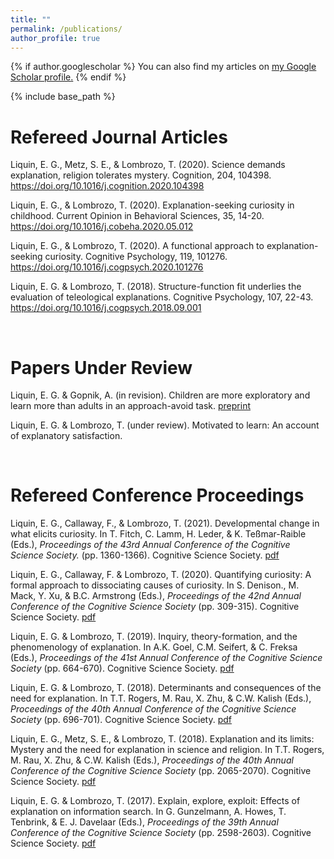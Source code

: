 ```yaml
---
title: ""
permalink: /publications/
author_profile: true
---
```


{% if author.googlescholar %}
  You can also find my articles on <u><a href="{{author.googlescholar}}">my Google Scholar profile</a>.</u>
{% endif %}

{% include base_path %}


# Refereed Journal Articles

Liquin, E. G., Metz, S. E., & Lombrozo, T. (2020). Science demands explanation, religion tolerates mystery. Cognition, 204, 104398. <https://doi.org/10.1016/j.cognition.2020.104398> <br>

Liquin, E. G., & Lombrozo, T. (2020). Explanation-seeking curiosity in childhood. Current Opinion in Behavioral Sciences, 35, 14-20. <https://doi.org/10.1016/j.cobeha.2020.05.012> <br>

Liquin, E. G., & Lombrozo, T. (2020). A functional approach to explanation-seeking curiosity. Cognitive Psychology, 119, 101276. <https://doi.org/10.1016/j.cogpsych.2020.101276> <br>

Liquin, E. G. & Lombrozo, T. (2018). Structure-function fit underlies the evaluation of teleological explanations. Cognitive Psychology, 107, 22-43. <https://doi.org/10.1016/j.cogpsych.2018.09.001> <br>

<br>

# Papers Under Review

Liquin, E. G. & Gopnik, A. (in revision). Children are more exploratory and learn more than adults in an approach-avoid task. [preprint](https://psyarxiv.com/6watc) <br>

Liquin, E. G. & Lombrozo, T. (under review). Motivated to learn: An account of explanatory satisfaction. <br>

<br>

# Refereed Conference Proceedings

Liquin, E. G., Callaway, F., & Lombrozo, T. (2021). Developmental change in what elicits curiosity. In T. Fitch, C. Lamm, H. Leder, & K. Teßmar-Raible (Eds.), *Proceedings of the 43rd Annual Conference of the Cognitive Science Society.* (pp. 1360-1366). Cognitive Science Society. [pdf](https://escholarship.org/uc/item/43g7m167) <br>

Liquin, E. G., Callaway, F. & Lombrozo, T. (2020). Quantifying curiosity: A formal approach to dissociating causes of curiosity. In S. Denison., M. Mack, Y. Xu, & B.C. Armstrong (Eds.), *Proceedings of the 42nd Annual Conference of the Cognitive Science Society* (pp. 309-315). Cognitive Science Society. [pdf](https://cognitivesciencesociety.org/cogsci20/papers/0059/0059.pdf) <br>

Liquin, E. G. & Lombrozo, T. (2019). Inquiry, theory-formation, and the phenomenology of explanation. In A.K. Goel, C.M. Seifert, & C. Freksa (Eds.), *Proceedings of the 41st Annual Conference of the Cognitive Science Society* (pp. 664-670). Cognitive Science Society. [pdf](https://cogsci.mindmodeling.org/2019/papers/0132/0132.pdf) <br>

Liquin, E. G. & Lombrozo, T. (2018). Determinants and consequences of the need for explanation. In T.T. Rogers, M. Rau, X. Zhu, & C.W. Kalish (Eds.), *Proceedings of the 40th Annual Conference of the Cognitive Science Society* (pp. 696-701). Cognitive Science Society. [pdf](https://cogsci.mindmodeling.org/2018/papers/0148/0148.pdf) <br>

Liquin, E. G., Metz, S. E., & Lombrozo, T. (2018). Explanation and its limits: Mystery and the need for explanation in science and religion. In T.T. Rogers, M. Rau, X. Zhu, & C.W. Kalish (Eds.), *Proceedings of the 40th Annual Conference of the Cognitive Science Society* (pp. 2065-2070).  Cognitive Science Society. [pdf](https://cogsci.mindmodeling.org/2018/papers/0393/0393.pdf) <br>

Liquin, E. G. & Lombrozo, T. (2017). Explain, explore, exploit: Effects of explanation on information search. In G. Gunzelmann, A. Howes, T. Tenbrink, & E. J. Davelaar (Eds.), *Proceedings of the 39th Annual Conference of the Cognitive Science Society* (pp. 2598-2603). Cognitive Science Society. [pdf](https://cogsci.mindmodeling.org/2017/papers/0493/paper0493.pdf) <br>